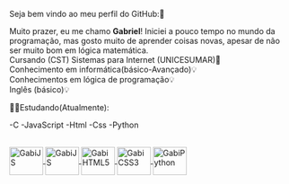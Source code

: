 Seja bem vindo ao meu perfil do GitHub:🥰

Muito prazer, eu me chamo <strong>Gabriel</strong>!
Iniciei a pouco tempo no mundo da programação,
mas gosto muito de aprender coisas novas, apesar de não ser muito bom em lógica matemática.<br> 
Cursando (CST) Sistemas para Internet (UNICESUMAR)🏫<br>
Conhecimento em informática(básico-Avançado)💡<br>
Conhecimentos em lógica de programação💡<br>
Inglês (básico)💡<br>


🧑‍💻Estudando(Atualmente):

-C
-JavaScript
-Html
-Css
-Python
<div>
<a href="https://cdn.jsdelivr.net/gh/devicons/devicon@v2.15.1/devicon.min.css">
</div>         
<div style="display: inline_block"><br>
 <img align="center" alt="GabiJS" height="50" width="60" src="https://cdn.jsdelivr.net/gh/devicons/devicon/icons/c/c-original.svg" />
 <img align="center" alt="GabiJS" height="50" width="60" src="https://cdn.jsdelivr.net/gh/devicons/devicon/icons/javascript/javascript-original.svg" />
 <img align="center" alt="GabiHTML5" height="50" width="60" src="https://cdn.jsdelivr.net/gh/devicons/devicon/icons/html5/html5-original-wordmark.svg" />
 <img align="center" alt="GabiCSS3" height="50" width="60" src="https://cdn.jsdelivr.net/gh/devicons/devicon/icons/css3/css3-original.svg" />
 <img align="center" alt="GabiPython" height="50" width="60" src="https://cdn.jsdelivr.net/gh/devicons/devicon/icons/python/python-original-wordmark.svg" />
 
          
</div>
